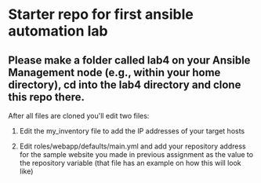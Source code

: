 # Starter repo for first ansible automation lab

## Please make a folder called lab4 on your Ansible Management node (e.g., within your home directory), cd into the lab4 directory and clone this repo there.

After all files are cloned you'll edit two files:

1. Edit the my_inventory file to add the IP addresses of your target hosts

2. Edit roles/webapp/defaults/main.yml and add your repository address for the sample website you made in previous assignment as the value to the repository variable (that file has an example on how this will look like)

